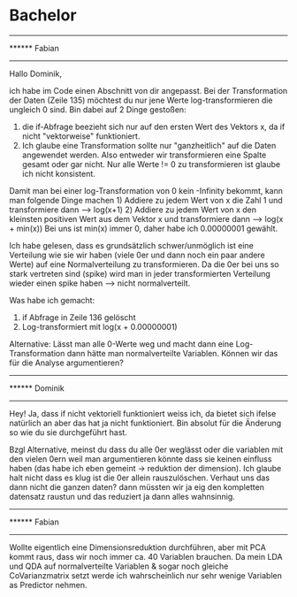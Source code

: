 # Bachelor
**********************************
****** Fabian
**********************************
Hallo Dominik,

ich habe im Code einen Abschnitt von dir angepasst. Bei der Transformation der Daten (Zeile 135) möchtest du nur jene Werte log-transformieren die ungleich 0 sind. Bin dabei auf 2 Dinge gestoßen:

   1) die if-Abfrage beezieht sich nur auf den ersten Wert des Vektors x, da if nicht "vektorweise" funktioniert.
   2) Ich glaube eine Transformation sollte nur "ganzheitlich" auf die Daten angewendet werden. Also entweder wir transformieren eine Spalte gesamt oder gar nicht. Nur alle Werte != 0 zu transformieren ist glaube ich nicht konsistent.
   
   Damit man bei einer log-Transformation von 0 kein -Infinity bekommt, kann man folgende Dinge machen
        1) Addiere zu jedem Wert von x die Zahl 1 und transformiere dann --> log(x+1)
        2) Addiere zu jedem Wert von x den kleinsten positiven Wert aus dem Vektor x und transformiere dann --> log(x + min(x))
           Bei uns ist min(x) immer 0, daher habe ich 0.00000001 gewählt.
        
Ich habe gelesen, dass es grundsätzlich schwer/unmöglich ist eine Verteilung wie sie wir haben (viele 0er und dann noch ein paar andere Werte) auf eine Normalverteilung zu transformieren. Da die 0er bei uns so stark vertreten sind (spike) wird man in jeder transformierten Verteilung wieder einen spike haben --> nicht normalverteilt. 

Was habe ich gemacht:
   1) if Abfrage in Zeile 136 gelöscht
   2) Log-transformiert mit log(x + 0.00000001)
   
Alternative: 
   Lässt man alle 0-Werte weg und macht dann eine Log-Transformation dann hätte man normalverteilte Variablen. Können wir das für die Analyse argumentieren?

**********************************
****** Dominik
**********************************

   Hey! Ja, dass if nicht vektoriell funktioniert weiss ich, da bietet sich ifelse natürlich an aber das hat ja nicht funktioniert. Bin absolut für die Änderung so wie du sie durchgeführt hast. 
   
   Bzgl Alternative, meinst du dass du alle 0er weglässt oder die variablen mit den vielen 0ern weil man argumentieren könnte dass sie keinen einfluss haben (das habe ich eben gemeint -> reduktion der dimension). Ich glaube halt nicht dass es klug ist die 0er allein rauszulöschen. Verhaut uns das dann nicht die ganzen daten? dann müssten wir ja eig den kompletten datensatz raustun und das reduziert ja dann alles wahnsinnig.
   
**********************************
****** Fabian
**********************************
Wollte eigentlich eine Dimensionsreduktion durchführen, aber mit PCA kommt raus, dass wir noch immer ca. 40 Variablen brauchen. Da mein LDA und QDA auf normalverteilte Variablen & sogar noch gleiche CoVarianzmatrix setzt werde ich wahrscheinlich nur sehr wenige Variablen as Predictor nehmen. 

